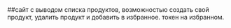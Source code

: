 ##
##сайт с выводом списка продуктов, возможностью создать свой продукт, удалить продукт и добавить в избранное. токен на избранном.
